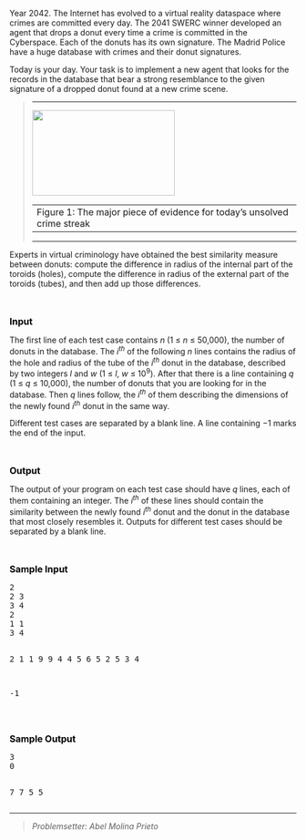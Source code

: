 <p>Year 2042. The Internet has evolved to a virtual reality dataspace where crimes are committed every day. The 2041 SWERC winner developed an agent that drops a donut every time a crime is committed in the Cyberspace. Each of the donuts has its own signature. The Madrid Police have a huge database with crimes and their donut signatures.</p>
<p>Today is your day. Your task is to implement a new agent that looks for the records in the database that bear a strong resemblance to the given signature of a dropped donut found at a new crime scene.</p>
<blockquote class="figure">
<div class="center">
<div class="center">
<hr size="2">
</div>
<img src="../../../content/elhipercubo:clue.jpg" alt="" width="250" height="150">
<div class="caption">
<table border="0" cellspacing="6" cellpadding="0">
<tbody>
<tr>
<td align="left" valign="top">Figure 1: The major piece of evidence for today’s unsolved crime streak</td>
</tr>
</tbody>
</table>
</div>
<div class="center">
<hr size="2">
</div>
</div>
</blockquote>
<p>Experts in virtual criminology have obtained the best similarity measure between donuts: compute the difference in radius of the internal part of the toroids (holes), compute the difference in radius of the external part of the toroids (tubes), and then add up those differences.</p>
<p><br> <br> <strong><span style="color: black;"><span style="font-size: medium;">Input</span></span></strong></p>
<p>The first line of each test case contains <em>n</em> (1 ≤ <em>n</em> ≤ 50,000), the number of donuts in the database. The <em>i</em><sup><em>th</em></sup> of the following <em>n</em> lines contains the radius of the hole and radius of the tube of the <em>i</em><sup><em>th</em></sup> donut in the database, described by two integers <em>l</em> and <em>w</em> (1 ≤ <em>l</em>, <em>w</em> ≤ 10<sup>9</sup>). After that there is a line containing <em>q</em> (1 ≤ <em>q</em> ≤ 10,000), the number of donuts that you are looking for in the database. Then <em>q</em> lines follow, the <em>i</em><sup><em>th</em></sup> of them describing the dimensions of the newly found <em>i</em><sup><em>th</em></sup> donut in the same way.</p>
<p>Different test cases are separated by a blank line. A line containing −1 marks the end of the input.</p>
<p><br> <br> <strong><span style="color: black;"><span style="font-size: medium;">Output</span></span></strong></p>
<p>The output of your program on each test case should have <em>q</em> lines, each of them containing an integer. The <em>i</em><sup><em>th</em></sup> of these lines should contain the similarity between the newly found <em>i</em><sup><em>th</em></sup> donut and the donut in the database that most closely resembles it. Outputs for different test cases should be separated by a blank line.</p>
<p><br> <br> <strong><span style="color: black;"><span style="font-size: medium;">Sample Input</span></span></strong></p>
<pre class="verbatim">2
2 3
3 4
2
1 1
3 4

2
1 1
9 9
4
4 5
6 5
2 5
3 4

-1
</pre>
<p><br> <br> <strong><span style="color: black;"><span style="font-size: medium;">Sample Output</span></span></strong></p>
<pre class="verbatim">3
0

7
7
5
5
</pre>
<!--CUT END --> <!--HTMLFOOT--> <!--ENDHTML--> <!--FOOTER--> 
<hr size="2">
<blockquote class="quote"><em>Problemsetter: Abel Molina Prieto</em></blockquote>